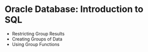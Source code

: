 # Oracle Database: Introduction to SQL

* Restricting Group Results
* Creating Groups of Data
* Using Group Functions